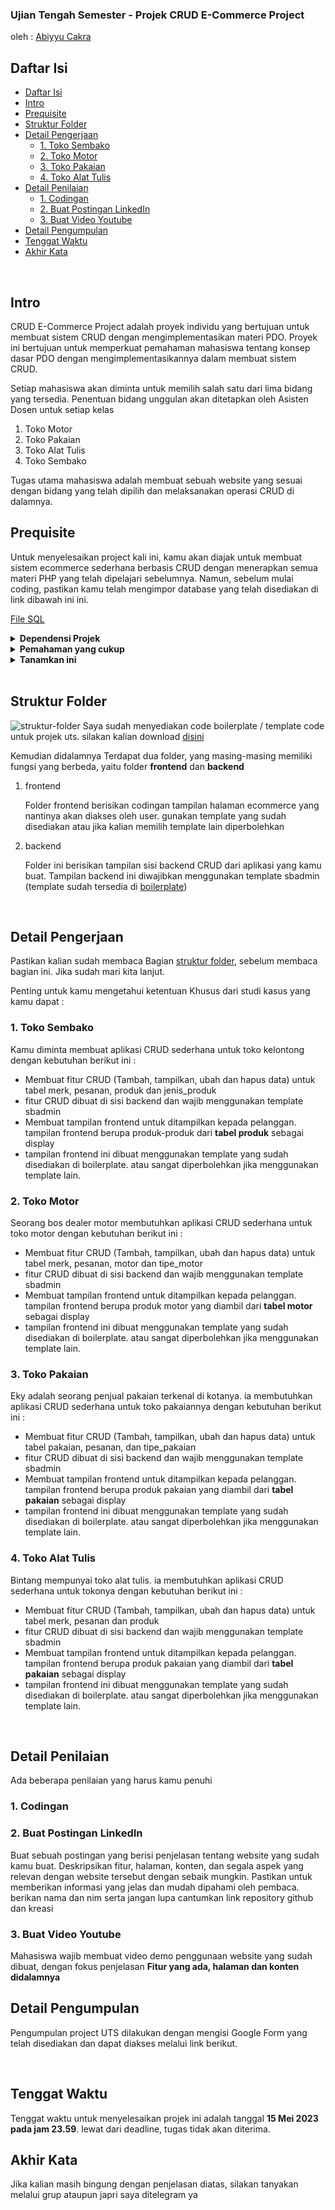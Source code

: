 ### Ujian Tengah Semester - Projek CRUD E-Commerce Project

oleh : [Abiyyu Cakra](https://linkedin.com/in/abiyyu-cakra)

## Daftar Isi<br>
- [Daftar Isi](#daftar-isi)
- [Intro](#intro)
- [Prequisite](#prequisite)
- [Struktur Folder](#struktur-folder)
- [Detail Pengerjaan](#detail-pengerjaan)
  - [1. Toko Sembako](#1-toko-sembako)
  - [2. Toko Motor](#2-toko-motor)
  - [3. Toko Pakaian](#3-toko-pakaian)
  - [4. Toko Alat Tulis](#4-toko-alat-tulis)
- [Detail Penilaian](#detail-penilaian)
  - [1. Codingan](#1-codingan)
  - [2. Buat Postingan LinkedIn](#2-buat-postingan-linkedin)
  - [3. Buat Video Youtube](#3-buat-video-youtube)
- [Detail Pengumpulan](#detail-pengumpulan)
- [Tenggat Waktu](#tenggat-waktu)
- [Akhir Kata](#akhir-kata)

<br>

## Intro

CRUD E-Commerce Project adalah proyek individu yang bertujuan untuk membuat sistem CRUD dengan mengimplementasikan materi PDO. Proyek ini bertujuan untuk memperkuat pemahaman mahasiswa tentang konsep dasar PDO dengan mengimplementasikannya dalam membuat sistem CRUD.

Setiap mahasiswa akan diminta untuk memilih salah satu dari lima bidang yang tersedia. Penentuan bidang unggulan akan ditetapkan oleh Asisten Dosen untuk setiap kelas

1. Toko Motor
2. Toko Pakaian
3. Toko Alat Tulis
4. Toko Sembako


Tugas utama mahasiswa adalah membuat sebuah website yang sesuai dengan bidang yang telah dipilih dan melaksanakan operasi CRUD di dalamnya. 


## Prequisite

Untuk menyelesaikan project kali ini, kamu akan diajak untuk membuat sistem ecommerce sederhana berbasis CRUD dengan menerapkan semua materi PHP yang telah dipelajari sebelumnya. Namun, sebelum mulai coding, pastikan kamu telah mengimpor database yang telah disediakan di link dibawah ini ini.

[File SQL](https://github.com/abiyyu03/web2-boilerplate)

<details>
<summary><b>Dependensi Projek</b></summary>

    Untuk memudahkan kamu dalam mengerjakan projek, silakan download file yang di butuhkan, seperti file SQL, template web, dan lain-lain ada di tautan Dibawah ini  

[Link Boilerplate UTS](https://github.com/abiyyu03/web2-boilerplate)

</details>

<details>
<summary><b>Pemahaman yang cukup</b></summary>
    
    Ada baiknya kamu memahami materi yang sudah pernah dipelajari dari pertemuan 1 - 7. Tujuannya supaya kamu bisa mengerjakan projek ini dengan baik dan benar. Apabila ada hal yang masih belum dimengerti, ada baiknya kamu bertanya kepada asisten dosen kamu. Benarlah ungkapan pepatah yang berbunyi, "Malu bertanya sesat pas nugas".

</details>

<details>
<summary><b>Tanamkan ini</b></summary>
    
    yakinlah bahwa kamu bisa mengerjakan projek. error dan kepusingan yang akan kamu hadapi ketika mengerjakan projek, jadikan itu sebagai batu loncatan kamu untuk menjadi programmer yang handal. 

</details>
<br>     

## Struktur Folder

![struktur-folder](img/struktur_folder.png) 
Saya sudah menyediakan code boilerplate / template code untuk projek uts. silakan kalian download [disini]()

Kemudian didalamnya Terdapat dua folder, yang masing-masing memiliki fungsi yang berbeda, yaitu folder **frontend** dan **backend**
1. frontend
   
   Folder frontend berisikan codingan tampilan halaman ecommerce yang nantinya akan diakses oleh user. gunakan template yang sudah disediakan atau jika kalian memilih template lain diperbolehkan 
2. backend
   
   Folder ini berisikan tampilan sisi backend CRUD dari aplikasi yang kamu buat. Tampilan backend ini diwajibkan menggunakan template sbadmin (template sudah tersedia di [boilerplate](https://github.com/abiyyu03/web2-boilerplate))

<br>

## Detail Pengerjaan

Pastikan kalian sudah membaca Bagian [struktur folder](#struktur-folder), sebelum membaca bagian ini. Jika sudah mari kita lanjut.

Penting untuk kamu mengetahui ketentuan Khusus dari studi kasus yang kamu dapat :

### 1. Toko Sembako
Kamu diminta membuat aplikasi CRUD sederhana untuk toko kelontong dengan kebutuhan berikut ini :
- Membuat fitur CRUD (Tambah, tampilkan, ubah dan hapus data) untuk tabel merk, pesanan, produk dan jenis_produk
- fitur CRUD dibuat di sisi backend dan wajib menggunakan template sbadmin
- Membuat tampilan frontend untuk ditampilkan kepada pelanggan. tampilan frontend berupa produk-produk dari **tabel produk** sebagai display
- tampilan frontend ini dibuat menggunakan template yang sudah disediakan di boilerplate. atau sangat diperbolehkan jika menggunakan template lain.

### 2. Toko Motor
Seorang bos dealer motor membutuhkan aplikasi CRUD sederhana untuk toko motor dengan kebutuhan berikut ini :
- Membuat fitur CRUD (Tambah, tampilkan, ubah dan hapus data) untuk tabel merk, pesanan, motor dan tipe_motor
- fitur CRUD dibuat di sisi backend dan wajib menggunakan template sbadmin
- Membuat tampilan frontend untuk ditampilkan kepada pelanggan. tampilan frontend berupa produk motor yang diambil dari **tabel motor** sebagai display
- tampilan frontend ini dibuat menggunakan template yang sudah disediakan di boilerplate. atau sangat diperbolehkan jika menggunakan template lain.
  
### 3. Toko Pakaian
Eky adalah seorang penjual pakaian terkenal di kotanya. ia membutuhkan aplikasi CRUD sederhana untuk toko pakaiannya dengan kebutuhan berikut ini :
- Membuat fitur CRUD (Tambah, tampilkan, ubah dan hapus data) untuk tabel pakaian, pesanan, dan tipe_pakaian
- fitur CRUD dibuat di sisi backend dan wajib menggunakan template sbadmin
- Membuat tampilan frontend untuk ditampilkan kepada pelanggan. tampilan frontend berupa produk pakaian yang diambil dari **tabel pakaian** sebagai display
- tampilan frontend ini dibuat menggunakan template yang sudah disediakan di boilerplate. atau sangat diperbolehkan jika menggunakan template lain.
  
### 4. Toko Alat Tulis
Bintang mempunyai toko alat tulis. ia membutuhkan aplikasi CRUD sederhana untuk tokonya dengan kebutuhan berikut ini :
- Membuat fitur CRUD (Tambah, tampilkan, ubah dan hapus data) untuk tabel merk, pesanan dan produk
- fitur CRUD dibuat di sisi backend dan wajib menggunakan template sbadmin
- Membuat tampilan frontend untuk ditampilkan kepada pelanggan. tampilan frontend berupa produk pakaian yang diambil dari **tabel pakaian** sebagai display
- tampilan frontend ini dibuat menggunakan template yang sudah disediakan di boilerplate. atau sangat diperbolehkan jika menggunakan template lain.

<br>

## Detail Penilaian

Ada beberapa penilaian yang harus kamu penuhi

### 1. Codingan

### 2. Buat Postingan LinkedIn
Buat sebuah postingan yang berisi penjelasan tentang website yang sudah kamu buat. Deskripsikan fitur, halaman, konten, dan segala aspek yang relevan dengan website tersebut dengan sebaik mungkin. Pastikan untuk memberikan informasi yang jelas dan mudah dipahami oleh pembaca. berikan nama dan nim serta jangan lupa cantumkan link repository github dan kreasi

### 3. Buat Video Youtube
Mahasiswa wajib membuat video demo penggunaan website yang sudah dibuat, dengan fokus penjelasan **Fitur yang ada, halaman dan konten didalamnya**

## Detail Pengumpulan
Pengumpulan project UTS dilakukan dengan mengisi Google Form yang telah disediakan dan dapat diakses melalui link berikut. 

<br>

## Tenggat Waktu

Tenggat waktu untuk menyelesaikan projek ini adalah tanggal **15 Mei 2023 pada jam 23.59**. lewat dari deadline, tugas tidak akan diterima.

## Akhir Kata

Jika kalian masih bingung dengan penjelasan diatas, silakan tanyakan melalui grup ataupun japri saya ditelegram ya